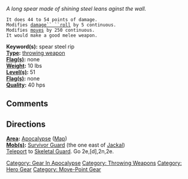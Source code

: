 *A long spear made of shining steel leans aginst the wall.*

`It does 44 to 54 points of damage.`  
`Modifies `[`damage`` ``roll`](Damage_Roll "wikilink")` by 5 continuous.`  
`Modifies `[`moves`](Move_Points "wikilink")` by 250 continuous.`  
`It would make a good melee weapon.`

**Keyword(s):** spear steel rip  
**[Type](:Category:_Object_Types "wikilink"):** [throwing
weapon](:Category:_Throwing_Weapons "wikilink")  
**[Flag(s)](:Category:_Object_Flags "wikilink"):** none  
**[Weight](Object_Weight "wikilink"):** 10 lbs  
**[Level(s)](Object_Level "wikilink"):** 51  
**[Flag(s)](:Category:Object_Flags "wikilink"):** none  
**[Quality](Object_Quality "wikilink"):** 40 hps  

## Comments

## Directions

**[Area](:Category:_Areas "wikilink"):**
[Apocalypse](:Category:_Apocalypse "wikilink")
([Map](Apocalypse_Map "wikilink"))  
**[Mob(s)](:Category:_Mobs "wikilink"):** [Survivor
Guard](Survivor_Guard "wikilink") (the one east of
[Jackal](Jackal "wikilink"))  
[Teleport](Teleport "wikilink") to [Skeletal
Guard](Skeletal_Guard "wikilink"). Go 2e,\[d\],2n,2e.

[Category: Gear In Apocalypse](Category:_Gear_In_Apocalypse "wikilink")
[Category: Throwing Weapons](Category:_Throwing_Weapons "wikilink")
[Category: Hero Gear](Category:_Hero_Gear "wikilink") [Category:
Move-Point Gear](Category:_Move-Point_Gear "wikilink")
